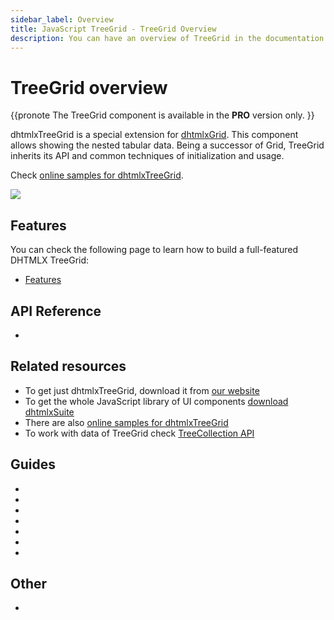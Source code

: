 ```yaml
---
sidebar_label: Overview
title: JavaScript TreeGrid - TreeGrid Overview 
description: You can have an overview of TreeGrid in the documentation of the DHTMLX JavaScript UI library. Browse developer guides and API reference, try out code examples and live demos, and download a free 30-day evaluation version of DHTMLX Suite 7.
---
```


# TreeGrid overview

{{pronote
The TreeGrid component is available in the **PRO** version only.
}}

dhtmlxTreeGrid is a special extension for [dhtmlxGrid](grid.md). This component allows showing the nested tabular data. Being a successor of Grid, TreeGrid inherits its API and common techniques of initialization and
usage.

Check [online samples for dhtmlxTreeGrid](https://snippet.dhtmlx.com/all?text=%23treegrid).

![](../assets/treegrid/treegrid_front.png)

## Features

You can check the following page to learn how to build a full-featured DHTMLX TreeGrid:

- [Features](treegrid/features.md)

## API Reference

- [](treegrid/api/api_overview.md)

## Related resources

- To get just dhtmlxTreeGrid, download it from [our website](https://dhtmlx.com/docs/products/dhtmlxTreeGrid/download.shtml)
- To get the whole JavaScript library of UI components [download dhtmlxSuite](https://dhtmlx.com/docs/products/dhtmlxSuite/download.shtml)
- There are also [online samples for dhtmlxTreeGrid](https://snippet.dhtmlx.com/all?text=%23treegrid)
- To work with data of TreeGrid check [TreeCollection API](tree_collection.md)

## Guides

- [](initialization.md)
- [](configuration.md)
- [](data_loading.md)
- [](usage.md)
- [](usage_selection.md)
- [](customization.md)
- [](events.md)

## Other

- [](../migration.md)
